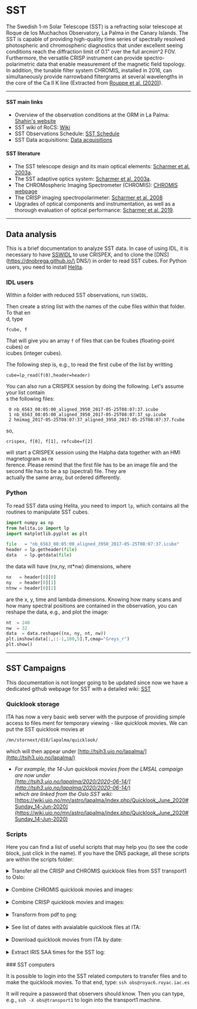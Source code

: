 # SST

The Swedish 1-m Solar Telescope (SST) is a refracting solar telescope at Roque de los Muchachos Observatory, La Palma in the Canary Islands.
The SST is capable of providing high-quality time series of spectrally resolved photospheric and chromospheric diagnostics that under excellent seeing conditions reach the diffraction limit of 0.1" over the full arcmin^2 FOV. Furthermore, the versatile CRISP instrument can provide spectro-polarimetric data that enable measurement of the magnetic field topology. In addition, the tunable filter system CHROMIS, installed in 2016, can simultaneously provide narrowband filtergrams at several wavelengths in the core of the Ca II K line (Extracted from [Rouppe et al. (2020)](https://ui.adsabs.harvard.edu/abs/2020A%26A...641A.146R/abstract)).

___
#### SST main links

- Overview of the observation conditions at the ORM in La Palma: [Shahin's website](https://shahin.website/sst/)
- SST wiki of RoCS: [Wiki](https://wiki.uio.no/mn/astro/lapalma/)
- SST Observations Schedule: [SST Schedule](https://dubshen.astro.su.se/wiki/index.php/Observations_schedule_2021)
- SST Data acquisitions: [Data acquisitions](https://dubshen.astro.su.se/wiki/index.php/Data_acquisitions)

#### SST literature

- The SST telescope design and its main optical elements: [Scharmer et al. 2003a](https://ui.adsabs.harvard.edu/abs/2003SPIE.4853..341S/abstract).
- The SST adaptive optics system: [Scharmer et al. 2003a](https://ui.adsabs.harvard.edu/abs/2003SPIE.4853..370S/abstract).
- The CHROMospheric Imaging Spectrometer (CHROMIS): [CHROMIS webpage](https://dubshen.astro.su.se/wiki/index.php/CHROMIS) 
- The CRISP imaging spectropolarimeter: [Scharmer et al. 2008](https://ui.adsabs.harvard.edu/abs/2008ApJ...689L..69S/abstract)
- Upgrades of optical components and instrumentation, as well as a thorough evaluation of optical performance: [Scharmer et al. 2019](https://ui.adsabs.harvard.edu/abs/2019A%26A...626A..55S/abstract).

___
## Data analysis

This is a brief documentation to analyze SST data. In case of using IDL, it is necessary to have [SSWIDL](https://dnobrega.github.io/DNS/idl/#sswidl) to use CRISPEX, and to clone the [DNS](https://dnobrega.github.io/\
DNS/) in order to read SST cubes. For Python users, you need
to install [Helita](https://dnobrega.github.io/DNS/python/#helita).

### IDL users

Within a folder with reduced SST observations, run ```SSWIDL```.

Then create a string list with the names of the cube files within that folder. To that en\
d, type
``` IDL
fcube, f
```

That will give you an array ```f``` of files that can be fcubes (floating-point cubes) or\
 icubes (integer cubes).

The following step is, e.g., to read the first cube of the list by writting
``` IDL
cube=lp_read(f(0),header=header)
```
You can also run a CRISPEX session by doing the following. Let's assume your list contain\
s the following files:
``` IDL
 0 nb_6563_08:05:00_aligned_3950_2017-05-25T08:07:37.icube
 1 nb_6563_08:05:00_aligned_3950_2017-05-25T08:07:37_sp.icube
 2 hmimag_2017-05-25T08:07:37_aligned_3950_2017-05-25T08:07:37.fcube
```
so,
``` IDL
crispex, f[0], f[1], refcube=f[2]
```
will start a CRISPEX session using the Halpha data together with an HMI magnetogram as re\
ference. Please remind that the first
file has to be an image file and the second file has to be a sp (spectral) file. They are\
 actually the same array, but
ordered differently.

### Python

To read SST data using Helita, you need to import ```lp```, which contains
all the routines to manipulate SST cubes. 

```python
import numpy as np
from helita.io import lp
import matplotlib.pyplot as plt

file   = "nb_6563_08:05:00_aligned_3950_2017-05-25T08:07:37.icube"
header = lp.getheader(file)
data   = lp.getdata(file)
```
the data will have (nx,ny, nt*nw) dimensions, where 
```python
nx   = header[0][0]
ny   = header[0][1]
ntnw = header[0][2]
```
are the x, y, time and lambda dimensions. Knowing how many scans and
how many spectral positions are contained in the observation, you
can reshape the data, e.g., and plot the image:
```python
nt  = 240
nw  = 32
data  = data.reshape((nx, ny, nt, nw))
plt.imshow(data[:,::-1,180,5].T,cmap="Greys_r")
plt.show()
```

___
## SST Campaigns

This documentation is not longer going to be updated since now we have a dedicated github webpage for SST with a detailed wiki:
[SST](https://github.com/ITA-Solar/LaPalma)



### Quicklook storage

ITA has now a very basic web server with the purpose of providing simple access to files ment for temporary viewing - like quicklook movies. 
We can put the SST quicklook movies at 

```bash
/mn/stornext/d18/lapalma/quicklook/
```

which will then appear under [http://tsih3.uio.no/lapalma/](http://tsih3.uio.no/lapalma/)

 -  _For example, the 14-Jun quicklook movies from the LMSAL campaign are now under     
 [http://tsih3.uio.no/lapalma/2020/2020-06-14/](http://tsih3.uio.no/lapalma/2020/2020-06-14/)   
 which are linked from the Oslo SST wiki:_ 
 [https://wiki.uio.no/mn/astro/lapalma/index.php/Quicklook_June_2020#Sunday_14-Jun-2020](https://wiki.uio.no/mn/astro/lapalma/index.php/Quicklook_June_2020#Sunday_14-Jun-2020)
 
### Scripts

Here you can find a list of useful scripts that may help you (to see the code block, just click in the name). If you have the DNS package, all these scripts are within the scripts folder:

<details>
 <summary>Transfer all the CRISP and CHROMIS quicklook files from SST transport1 to Oslo: </summary>
 <p>
 
 ```bash
 #!/bin/bash

 #------------------------------------------------------------------------------------------
 # DATE
 default_date=`date +"%Y.%m.%d"`
 read -p "Enter date with format YYYY.MM.DD ($default_date): " userdate
 : "${userdate:=$default_date}"
 year=${userdate:0:4}
 month=${userdate:5:2}
 day=${userdate:8:2}
 #------------------------------------------------------------------------------------------

 #------------------------------------------------------------------------------------------
 # LOCATION OF THE QUICKLOOK MOVIES
 crisp_folder="/scratch/obs/$userdate/CRISP/quicklook/"
 chromis_folder="/scratch/obs/$userdate/CHROMIS/quicklook/"
 echo "Preparing to transfer quicklook files from the following folders: "
 echo $crisp_folder
 echo $chromis_folder
 #------------------------------------------------------------------------------------------

 #------------------------------------------------------------------------------------------
 # OSLO DESTINATION
 default_folder="/mn/stornext/d18/lapalma/quicklook/$year/$year-$month-$day/"
 read -p "Enter destination at ITA ($default_folder): " ita_folder
 : "${ita_folder:=$default_folder}"
 #------------------------------------------------------------------------------------------

 #------------------------------------------------------------------------------------------
 # OSLO USER
 default_user=desiveri
 read -p "Enter your UiO username ($default_user): " username
 : "${username:=$default_user}"
 #------------------------------------------------------------------------------------------

 #------------------------------------------------------------------------------------------
 # RSYNC TO OSLO
 rsync -avzP \
       --prune-empty-dirs \
       $crisp_folder $chromis_folder \
       --rsync-path="mkdir -p $ita_folder && rsync" \
       $username@tsih.uio.no:$ita_folder
 #------------------------------------------------------------------------------------------
 ```
 </p>
</details> 
<br/>
<details>
 <summary>Combine CHROMIS quicklook movies and images:</summary>
 <p>
 
 ```bash
 #!/bin/bash
 quickfile1=$1
 quickfile2=$2
 image_format=.jpg
 movie_format=.mov
 	
 temp=*$quickfile1*$image_format
 header=$( echo $temp | sed -e 's/\(quick_...................\).*/\1/')
 image=$header"${jj//:}"$image_format 
 movie=$header"${jj//:}"$movie_format
 ysize=$(ffprobe -v error -select_streams v:0 -show_entries stream=height -of csv=s=x:p=0 *$quickfile1*$image_format)
 
 echo "---------------------------------------------------------------------"
 echo "Creating $image"
 ffmpeg -i *$quickfile1*$image_format -i \
           *$quickfile2*$image_format    \
	   -q:v 1 -filter_complex vstack=inputs=2 $image \
    -hide_banner -loglevel error
 echo "---------------------------------------------------------------------"
 echo "Creating $movie"
 ffmpeg -i *$quickfile1*$movie_format -i \
           *$quickfile2*$movie_format    \
           -filter_complex vstack=inputs=2 \
           $movie \
    -hide_banner -loglevel error
 ```
 </p>
</details> 
<br/>
<details>
 <summary>Combine CRISP quicklook movies and images:</summary>
 <p>

 ```bash
 #!/bin/bash
 quickfile1=$1
 quickfile2=$2
 quickfile3=$3
 image_format=.jpg
 movie_format=.mov

 temp=*$quickfile1*$image_format
 header=$( echo $temp | sed -e 's/\(quick_...................\).*/\1/')
 image=$header"${jj//:}"$image_format 
 movie=$header"${jj//:}"$movie_format
 echo "---------------------------------------------------------------------"
 echo "Creating $image"
 ffmpeg -i *$quickfile1*$image_format -i \
           *$quickfile2*$image_format -i \
           *$quickfile3*$image_format      \
           -q:v 1 -filter_complex hstack=inputs=3 $image \
    -hide_banner -loglevel error
 echo "---------------------------------------------------------------------"
 echo "Creating $movie"
 ffmpeg -i *$quickfile1*$movie_format -i \
           *$quickfile2*$movie_format -i \
           *$quickfile3*$movie_format      \
           -filter_complex hstack=inputs=3 $movie \
    -hide_banner -loglevel error
 ```
 </p>
</details> 
<br/>  
<details>
 <summary>Transform from pdf to png:</summary>
 <p>

 To use this script is necessary to install 
```bash
 brew install poppler 
``` 
which contains the main command to use (pdftoppm). Note that the instalation takes a while. After that, you can use the following script which will transform all the pdf file in the folder and subfolders to png files.
  
 ```bash
 #!/bin/bash

 echo "-------------------------------------------------"
 echo "Transforming from pdf to png the following files:"
 filelist=`find . -type f -name '*.pdf'`
 for ii in ${filelist}; do
     echo $ii
     pdftoppm $ii $ii -png
 done
 ```
 </p>
</details> 
<br/>  

<details>
 <summary>See list of dates with avaialable quicklook files at ITA:</summary>
 <p>
  
 ```bash
 #!/bin/bash                                                                                                                    
 for year in $(curl -s http://tsih3.uio.no/lapalma/ |
                   grep '\[DIR\]' |
                   sed 's/.*href="//' |
                   sed 's/".*//'
              ); do
     echo "---------------------------"
     echo $year
     echo "---------------------------"
     for date in $(curl -s http://tsih3.uio.no/lapalma/$year |
                       grep '\[DIR\]' |
                       sed 's/.*href="//' |
                       sed 's/".*//'); do
         echo $date
     done
 done
 ```
  
 </p>
</details> 
<br/>
<details>
 <summary>Download quicklook movies from ITA by date:</summary>
 <p>


 ```bash
 #!/bin/bash
 web="http://tsih3.uio.no/lapalma/"
 input=$1

 if [ ${#input} -eq 0 ]
 then
     folder=$web
     read -p "Do you want to download all the available movies from "$folder" [y/n]: " yn
     case $yn in
  [Yy]* ) wget -c -r -l 3 -q --show-progress --cut-dirs=1 -nH --no-parent --reject="index.html*" $folder;;
  [Nn]* ) break;;
     esac			
 fi

 if [ ${#input} -eq 4 ]
 then
     folder=$web$input"/"
     wget -c -r -l 2 -q --show-progress --cut-dirs=1 -nH --no-parent --reject="index.html*" $folder
 fi

 if [ ${#input} -eq 7 ]
 then
     temp=(${input//-/ })
     year=${temp[0]}
     folder=$web$year"/"
     echo $folder
     echo  ${input}*
     for date in $(curl -s $folder |
                       grep '\[DIR\]' |
                       sed 's/.*href="//' |
                       sed 's/".*//'); do
  if [[ "$date" == "$input"* ]]; then
      echo $date
      wget -c -r -l 2 -q --show-progress --cut-dirs=1 -nH --no-parent --reject="index.html*" $folder"/"$date
  fi
     done
 fi

 if [ ${#input} -eq 10 ]
 then
     temp=(${input//-/ })
     year=${temp[0]}
     folder=$web$year"/"$input"/"
     wget -c -r -l 2 -q --show-progress --cut-dirs=1 -nH --no-parent --reject="index.html*" $folder
 fi
 ```

 </p>
</details> 
<br/>
<details>
 <summary>Extract IRIS SAA times for the SST log:</summary>
 <p>

 This scripts extracts the IRIS SAA times and copy them in your clipboard on MacOs systems.
 ```bash
 #!/bin/bash
 ###########################################################################################################
 # IRIS_SAA 
 #
 # This scripts automatically extracts the IRIS SAA times of the current day.
 # This information is located within TIM in https://iris.lmsal.com/health-safety/timeline/
 # After extracting them, the script copies them in your clipboard,
 # so you can paste the IRIS SAA times in the SST Github wiki.
 #
 # NOTE: Please note that for weekends, the script will provide the SAA dates
 # for Saturday, Sunday and Monday in a single block.
 #
 # Current version is designed for MacOs systems.
 # For Linux, define the following alias (if you have X installed):
 #     alias pbcopy='xsel --clipboard --input'
 #     alias pbpaste='xsel --clipboard --output'
 # or in case you use xclip:
 #     alias pbcopy='xclip -selection clipboard'
 #     alias pbpaste='xclip -selection clipboard -o'
 #
 #
 # You should obtain in your clipboard a result with the following format:
 #
 # > 07:xx - 08:xx IRIS in SAA
 # > 08:xx - 09:xx IRIS in SAA     
 # > 09:xx - 09:xx IRIS in SAA     
 # > 10:xx - 11:xx IRIS in SAA     
 #
 # v1.0: 2022-06-28. Daniel Nobrega-Siverio: desiveri@astro.uio.no
 #
 ###########################################################################################################

 # IRIS TIM Webpage
 web="https://iris.lmsal.com/health-safety/timeline/iris_tim_archive"
 # Current day
 year=`date +"%Y"`
 month=`date +"%m"`
 day=`date +"%d"` 
 web=$web"/"$year"/"$month"/"$day"/" 

 # It looks for all the available versions of the TIM.
 # It extracts them and it takes the name of the latest version: 
 iris_tim=`curl -s $web | grep ".txt" | sed 's/.*timeline_//' | sed 's/\.txt.*//' | sort -nr | head -1`

 # It greeps for the initial (SAAI) and ending (SAAO) times within the webpage,
 # creating two temporary files that store that information.
 web=$web"iris_tim_"$iris_tim
 echo "Getting IRIS SAA from: "$web
 curl -s $web | grep SAAI | awk '{print $2}' | sed -e 's/\(:..\).*/\1/' | sed -e 's/^/> /' > saai.txt
 curl -s $web | grep SAAO | awk '{print $2}' | sed 's/\(:..\).*/\1/' | sed -e 's/$/ IRIS in SAA/' > saao.txt
 # It puts together the SAAI and SAAO times for the Markdown wiki, and removes the temporary files
 paste -d "~" saai.txt saao.txt | sed 's/~/ - /' | pbcopy -selection c
 rm saai.txt
 rm saao.txt
 ```
 The script automatically finds the timeline for the current day within TIM in the following webpage (Please note that for weekends, the TIM link will provide the SAA dates for Saturday, Sunday and Monday):
 [IRIS_SAA](https://iris.lmsal.com/health-safety/timeline/)

 For Linux, if you have X installed you may define an equivalent to pbcopy from MacOS in this way :
 ```bash
 alias pbcopy='xsel --clipboard --input'
 alias pbpaste='xsel --clipboard --output'
 ```
 or with xclip:
 ```bash
 alias pbcopy='xclip -selection clipboard'
 alias pbpaste='xclip -selection clipboard -o'
 ```
 </p>
</details> 

<br/>
### SST computers

It is possible to login into the SST related computers to transfer files and to make the
quicklook movies. To that end, type:
``` ssh obs@royac6.royac.iac.es ```

It will require a password that observers should know. Then you can type, e.g., ``` ssh -X obs@transport1 ``` to login into the transport1 machine.
